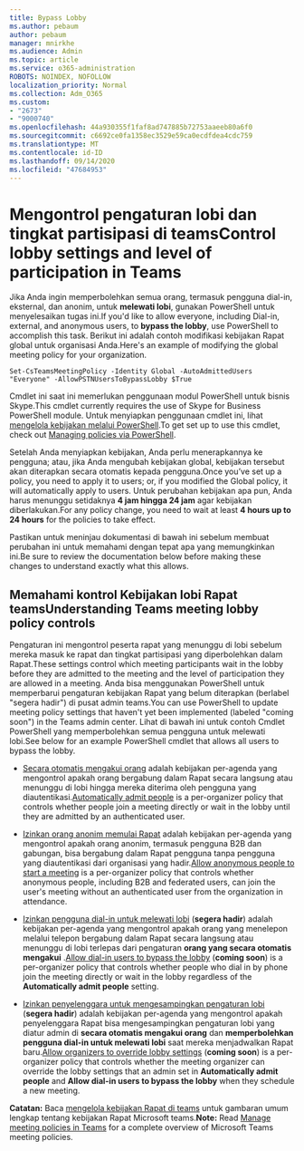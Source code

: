 ```yaml
---
title: Bypass Lobby
ms.author: pebaum
author: pebaum
manager: mnirkhe
ms.audience: Admin
ms.topic: article
ms.service: o365-administration
ROBOTS: NOINDEX, NOFOLLOW
localization_priority: Normal
ms.collection: Adm_O365
ms.custom:
- "2673"
- "9000740"
ms.openlocfilehash: 44a930355f1faf8ad747885b72753aaeeb80a6f0
ms.sourcegitcommit: c6692ce0fa1358ec3529e59ca0ecdfdea4cdc759
ms.translationtype: MT
ms.contentlocale: id-ID
ms.lasthandoff: 09/14/2020
ms.locfileid: "47684953"
---
```

# <a name="control-lobby-settings-and-level-of-participation-in-teams"></a><span data-ttu-id="21dcd-102">Mengontrol pengaturan lobi dan tingkat partisipasi di teams</span><span class="sxs-lookup"><span data-stu-id="21dcd-102">Control lobby settings and level of participation in Teams</span></span>

<span data-ttu-id="21dcd-103">Jika Anda ingin memperbolehkan semua orang, termasuk pengguna dial-in, eksternal, dan anonim, untuk **melewati lobi**, gunakan PowerShell untuk menyelesaikan tugas ini.</span><span class="sxs-lookup"><span data-stu-id="21dcd-103">If you'd like to allow everyone, including Dial-in, external, and anonymous users, to **bypass the lobby**, use PowerShell to accomplish this task.</span></span> <span data-ttu-id="21dcd-104">Berikut ini adalah contoh modifikasi kebijakan Rapat global untuk organisasi Anda.</span><span class="sxs-lookup"><span data-stu-id="21dcd-104">Here's an example of modifying the global meeting policy for your organization.</span></span>

`Set-CsTeamsMeetingPolicy -Identity Global -AutoAdmittedUsers "Everyone" -AllowPSTNUsersToBypassLobby $True`

<span data-ttu-id="21dcd-105">Cmdlet ini saat ini memerlukan penggunaan modul PowerShell untuk bisnis Skype.</span><span class="sxs-lookup"><span data-stu-id="21dcd-105">This cmdlet currently requires the use of Skype for Business PowerShell module.</span></span> <span data-ttu-id="21dcd-106">Untuk menyiapkan penggunaan cmdlet ini, lihat [mengelola kebijakan melalui PowerShell](https://docs.microsoft.com/microsoftteams/teams-powershell-overview#managing-policies-via-powershell).</span><span class="sxs-lookup"><span data-stu-id="21dcd-106">To get set up to use this cmdlet, check out [Managing policies via PowerShell](https://docs.microsoft.com/microsoftteams/teams-powershell-overview#managing-policies-via-powershell).</span></span>

<span data-ttu-id="21dcd-107">Setelah Anda menyiapkan kebijakan, Anda perlu menerapkannya ke pengguna; atau, jika Anda mengubah kebijakan global, kebijakan tersebut akan diterapkan secara otomatis kepada pengguna.</span><span class="sxs-lookup"><span data-stu-id="21dcd-107">Once you’ve set up a policy, you need to apply it to users; or, if you modified the Global policy, it will automatically apply to users.</span></span> <span data-ttu-id="21dcd-108">Untuk perubahan kebijakan apa pun, Anda harus menunggu setidaknya **4 jam hingga 24 jam** agar kebijakan diberlakukan.</span><span class="sxs-lookup"><span data-stu-id="21dcd-108">For any policy change, you need to wait at least **4 hours up to 24 hours** for the policies to take effect.</span></span> 

<span data-ttu-id="21dcd-109">Pastikan untuk meninjau dokumentasi di bawah ini sebelum membuat perubahan ini untuk memahami dengan tepat apa yang memungkinkan ini.</span><span class="sxs-lookup"><span data-stu-id="21dcd-109">Be sure to review the documentation below before making these changes to understand exactly what this allows.</span></span>


## <a name="understanding-teams-meeting-lobby-policy-controls"></a><span data-ttu-id="21dcd-110">Memahami kontrol Kebijakan lobi Rapat teams</span><span class="sxs-lookup"><span data-stu-id="21dcd-110">Understanding Teams meeting lobby policy controls</span></span>

<span data-ttu-id="21dcd-111">Pengaturan ini mengontrol peserta rapat yang menunggu di lobi sebelum mereka masuk ke rapat dan tingkat partisipasi yang diperbolehkan dalam Rapat.</span><span class="sxs-lookup"><span data-stu-id="21dcd-111">These settings control which meeting participants wait in the lobby before they are admitted to the meeting and the level of participation they are allowed in a meeting.</span></span> <span data-ttu-id="21dcd-112">Anda bisa menggunakan PowerShell untuk memperbarui pengaturan kebijakan Rapat yang belum diterapkan (berlabel "segera hadir") di pusat admin teams.</span><span class="sxs-lookup"><span data-stu-id="21dcd-112">You can use PowerShell to update meeting policy settings that haven't yet been implemented (labeled "coming soon") in the Teams admin center.</span></span> <span data-ttu-id="21dcd-113">Lihat di bawah ini untuk contoh Cmdlet PowerShell yang memperbolehkan semua pengguna untuk melewati lobi.</span><span class="sxs-lookup"><span data-stu-id="21dcd-113">See below for an example PowerShell cmdlet that allows all users to bypass the lobby.</span></span>

- <span data-ttu-id="21dcd-114">[Secara otomatis mengakui orang](https://docs.microsoft.com/microsoftteams/meeting-policies-in-teams#automatically-admit-people) adalah kebijakan per-agenda yang mengontrol apakah orang bergabung dalam Rapat secara langsung atau menunggu di lobi hingga mereka diterima oleh pengguna yang diautentikasi.</span><span class="sxs-lookup"><span data-stu-id="21dcd-114">[Automatically admit people](https://docs.microsoft.com/microsoftteams/meeting-policies-in-teams#automatically-admit-people) is a per-organizer policy that controls whether people join a meeting directly or wait in the lobby until they are admitted by an authenticated user.</span></span>

- <span data-ttu-id="21dcd-115">[Izinkan orang anonim memulai Rapat](https://docs.microsoft.com/microsoftteams/meeting-policies-in-teams#allow-anonymous-people-to-start-a-meeting) adalah kebijakan per-agenda yang mengontrol apakah orang anonim, termasuk pengguna B2B dan gabungan, bisa bergabung dalam Rapat pengguna tanpa pengguna yang diautentikasi dari organisasi yang hadir.</span><span class="sxs-lookup"><span data-stu-id="21dcd-115">[Allow anonymous people to start a meeting](https://docs.microsoft.com/microsoftteams/meeting-policies-in-teams#allow-anonymous-people-to-start-a-meeting) is a per-organizer policy that controls whether anonymous people, including B2B and federated users, can join the user's meeting without an authenticated user from the organization in attendance.</span></span>

- <span data-ttu-id="21dcd-116">[Izinkan pengguna dial-in untuk melewati lobi](https://docs.microsoft.com/microsoftteams/meeting-policies-in-teams#allow-dial-in-users-to-bypass-the-lobby-coming-soon) (**segera hadir**) adalah kebijakan per-agenda yang mengontrol apakah orang yang menelepon melalui telepon bergabung dalam Rapat secara langsung atau menunggu di lobi terlepas dari pengaturan **orang yang secara otomatis mengakui** .</span><span class="sxs-lookup"><span data-stu-id="21dcd-116">[Allow dial-in users to bypass the lobby](https://docs.microsoft.com/microsoftteams/meeting-policies-in-teams#allow-dial-in-users-to-bypass-the-lobby-coming-soon) (**coming soon**) is a per-organizer policy that controls whether people who dial in by phone join the meeting directly or wait in the lobby regardless of the **Automatically admit people** setting.</span></span>

- <span data-ttu-id="21dcd-117">[Izinkan penyelenggara untuk mengesampingkan pengaturan lobi](https://docs.microsoft.com/microsoftteams/meeting-policies-in-teams#allow-organizers-to-override-lobby-settings-coming-soon) (**segera hadir**) adalah kebijakan per-agenda yang mengontrol apakah penyelenggara Rapat bisa mengesampingkan pengaturan lobi yang diatur admin di **secara otomatis mengakui orang** dan **memperbolehkan pengguna dial-in untuk melewati lobi** saat mereka menjadwalkan Rapat baru.</span><span class="sxs-lookup"><span data-stu-id="21dcd-117">[Allow organizers to override lobby settings](https://docs.microsoft.com/microsoftteams/meeting-policies-in-teams#allow-organizers-to-override-lobby-settings-coming-soon) (**coming soon**) is a per-organizer policy that controls whether the meeting organizer can override the lobby settings that an admin set in **Automatically admit people** and **Allow dial-in users to bypass the lobby** when they schedule a new meeting.</span></span>

<span data-ttu-id="21dcd-118">**Catatan:** Baca [mengelola kebijakan Rapat di teams](https://docs.microsoft.com/microsoftteams/meeting-policies-in-teams) untuk gambaran umum lengkap tentang kebijakan Rapat Microsoft teams.</span><span class="sxs-lookup"><span data-stu-id="21dcd-118">**Note:** Read [Manage meeting policies in Teams](https://docs.microsoft.com/microsoftteams/meeting-policies-in-teams) for a complete overview of Microsoft Teams meeting policies.</span></span>
